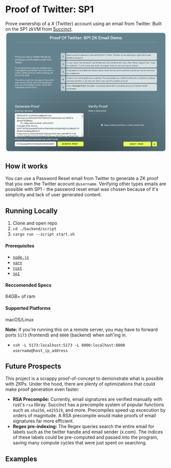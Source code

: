 # Proof of Twitter: SP1
Prove ownership of a X (Twitter) account using an email from Twitter. Built on the SP1 zkVM from [Succinct](https://succinct.xyz/).
![alt text](screenshot.png)


## How it works
You can use a Password Reset email from Twitter to generate a ZK proof that you own the Twitter acocunt `@username`. Verifying other types emails are possible with SP1 - the password reset email was chosen because of it's simplicity and lack of user generated content.

## Running Locally
1. Clone and open repo
2. `cd ./backend/script`
3. `cargo run --script start.sh`
   
#### Prerequisites
- [`node.js`](https://nodejs.org/en)  
- [`yarn`](https://yarnpkg.com/getting-started/install)
- [`rust`](https://www.rust-lang.org/)
- [`sp1`](https://succinctlabs.github.io/sp1/getting-started/install.html)

#### Reccomended Specs
64GB+ of ram

#### Supported Platforms
macOS/Linux

**Note:** If you're running this on a remote server, you may have to forward ports `5173` (frontend) and `8000` (backend) when ssh'ing in.
- `ssh -L 5173:localhost:5173 -L 8000:localhost:8000 username@host_ip_address`

## Future Prospects
This project is a scrappy proof-of-concept to demonstrate what is possible with ZKPs. Under the hood, there are plenty of optimizations that could make proof generation even faster:
- **RSA Precompile:** Currently, email signatures are verified manually with rust's `rsa` libray.  Succinct has a precompile system of popular functions such as `sha256`, `ed25519`, and more. Precompiles speed up excecution by orders of magnitude. A RSA precompile would make proofs of email signatures far more efficient.
- **Regex pre-indexing:** The Regex queries search the entire email for labels such as the twitter handle and email sender (x.com). The indices of these labels could be pre-computed and passed into the program, saving many compute cycles that were just spent on searching.

## Examples
